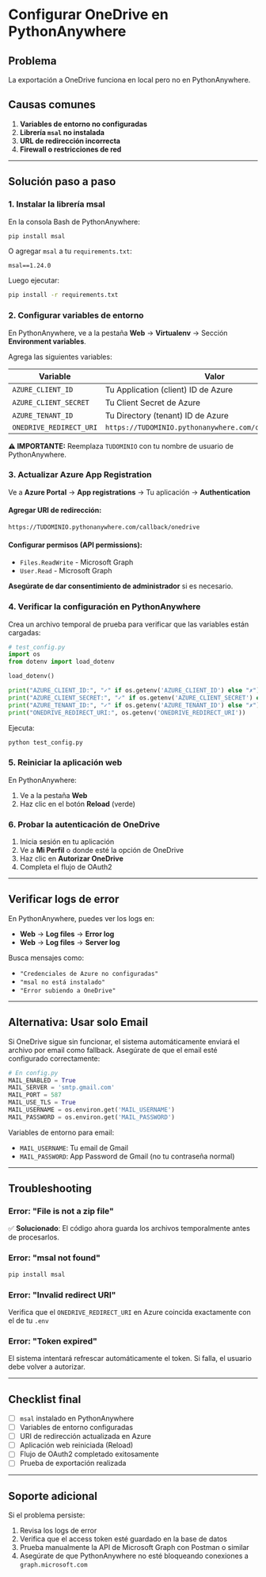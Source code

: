 # Configurar OneDrive en PythonAnywhere

## Problema
La exportación a OneDrive funciona en local pero no en PythonAnywhere.

## Causas comunes

1. **Variables de entorno no configuradas**
2. **Librería `msal` no instalada**
3. **URL de redirección incorrecta**
4. **Firewall o restricciones de red**

---

## Solución paso a paso

### 1. Instalar la librería msal

En la consola Bash de PythonAnywhere:

```bash
pip install msal
```

O agregar `msal` a tu `requirements.txt`:
```
msal==1.24.0
```

Luego ejecutar:
```bash
pip install -r requirements.txt
```

### 2. Configurar variables de entorno

En PythonAnywhere, ve a la pestaña **Web** → **Virtualenv** → Sección **Environment variables**.

Agrega las siguientes variables:

| Variable | Valor |
|----------|-------|
| `AZURE_CLIENT_ID` | Tu Application (client) ID de Azure |
| `AZURE_CLIENT_SECRET` | Tu Client Secret de Azure |
| `AZURE_TENANT_ID` | Tu Directory (tenant) ID de Azure |
| `ONEDRIVE_REDIRECT_URI` | `https://TUDOMINIO.pythonanywhere.com/callback/onedrive` |

**⚠️ IMPORTANTE:** Reemplaza `TUDOMINIO` con tu nombre de usuario de PythonAnywhere.

### 3. Actualizar Azure App Registration

Ve a **Azure Portal** → **App registrations** → Tu aplicación → **Authentication**

#### Agregar URI de redirección:
```
https://TUDOMINIO.pythonanywhere.com/callback/onedrive
```

#### Configurar permisos (API permissions):
- `Files.ReadWrite` - Microsoft Graph
- `User.Read` - Microsoft Graph

**Asegúrate de dar consentimiento de administrador** si es necesario.

### 4. Verificar la configuración en PythonAnywhere

Crea un archivo temporal de prueba para verificar que las variables están cargadas:

```python
# test_config.py
import os
from dotenv import load_dotenv

load_dotenv()

print("AZURE_CLIENT_ID:", "✓" if os.getenv('AZURE_CLIENT_ID') else "✗")
print("AZURE_CLIENT_SECRET:", "✓" if os.getenv('AZURE_CLIENT_SECRET') else "✗")
print("AZURE_TENANT_ID:", "✓" if os.getenv('AZURE_TENANT_ID') else "✗")
print("ONEDRIVE_REDIRECT_URI:", os.getenv('ONEDRIVE_REDIRECT_URI'))
```

Ejecuta:
```bash
python test_config.py
```

### 5. Reiniciar la aplicación web

En PythonAnywhere:
1. Ve a la pestaña **Web**
2. Haz clic en el botón **Reload** (verde)

### 6. Probar la autenticación de OneDrive

1. Inicia sesión en tu aplicación
2. Ve a **Mi Perfil** o donde esté la opción de OneDrive
3. Haz clic en **Autorizar OneDrive**
4. Completa el flujo de OAuth2

---

## Verificar logs de error

En PythonAnywhere, puedes ver los logs en:
- **Web** → **Log files** → **Error log**
- **Web** → **Log files** → **Server log**

Busca mensajes como:
- `"Credenciales de Azure no configuradas"`
- `"msal no está instalado"`
- `"Error subiendo a OneDrive"`

---

## Alternativa: Usar solo Email

Si OneDrive sigue sin funcionar, el sistema automáticamente enviará el archivo por email como fallback. Asegúrate de que el email esté configurado correctamente:

```python
# En config.py
MAIL_ENABLED = True
MAIL_SERVER = 'smtp.gmail.com'
MAIL_PORT = 587
MAIL_USE_TLS = True
MAIL_USERNAME = os.environ.get('MAIL_USERNAME')
MAIL_PASSWORD = os.environ.get('MAIL_PASSWORD')
```

Variables de entorno para email:
- `MAIL_USERNAME`: Tu email de Gmail
- `MAIL_PASSWORD`: App Password de Gmail (no tu contraseña normal)

---

## Troubleshooting

### Error: "File is not a zip file"
✅ **Solucionado**: El código ahora guarda los archivos temporalmente antes de procesarlos.

### Error: "msal not found"
```bash
pip install msal
```

### Error: "Invalid redirect URI"
Verifica que el `ONEDRIVE_REDIRECT_URI` en Azure coincida exactamente con el de tu `.env`

### Error: "Token expired"
El sistema intentará refrescar automáticamente el token. Si falla, el usuario debe volver a autorizar.

---

## Checklist final

- [ ] `msal` instalado en PythonAnywhere
- [ ] Variables de entorno configuradas
- [ ] URI de redirección actualizada en Azure
- [ ] Aplicación web reiniciada (Reload)
- [ ] Flujo de OAuth2 completado exitosamente
- [ ] Prueba de exportación realizada

---

## Soporte adicional

Si el problema persiste:
1. Revisa los logs de error
2. Verifica que el access token esté guardado en la base de datos
3. Prueba manualmente la API de Microsoft Graph con Postman o similar
4. Asegúrate de que PythonAnywhere no esté bloqueando conexiones a `graph.microsoft.com`
